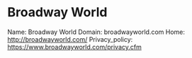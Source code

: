 
# Broadway World

Name: Broadway World
Domain: broadwayworld.com
Home: http://broadwayworld.com/
Privacy_policy: https://www.broadwayworld.com/privacy.cfm
